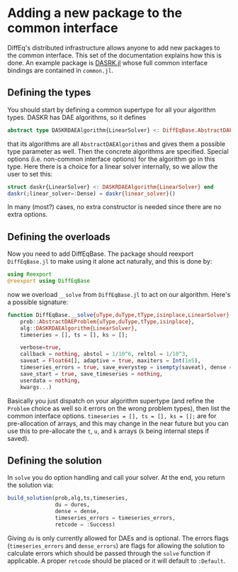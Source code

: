 # Adding a new package to the common interface

DiffEq's distributed infrastructure allows anyone to add new packages to the
common interface. This set of the documentation explains how this is done.
An example package is [DASRK.jl](https://github.com/JuliaDiffEq/DASKR.jl/blob/master/src/common.jl)
whose full common interface bindings are contained in `common.jl`.

## Defining the types

You should start by defining a common supertype for all your algorithm types.
DASKR has DAE algorithms, so it defines

```julia
abstract type DASKRDAEAlgorithm{LinearSolver} <: DiffEqBase.AbstractDAEAlgorithm end
```

that its algorithms are all `AbstractDAEAlgorithm`s and gives them a possible
type parameter as well. Then the concrete algorithms are specified. Special
options (i.e. non-common interface options) for the algorithm go in this type.
Here there is a choice for a linear solver internally, so we allow the user
to set this:

```julia
struct daskr{LinearSolver} <: DASKRDAEAlgorithm{LinearSolver} end
daskr(;linear_solver=:Dense) = daskr{linear_solver}()
```

In many (most?) cases, no extra constructor is needed since there are no
extra options.

## Defining the overloads

Now you need to add DiffEqBase. The package should reexport `DiffEqBase.jl` to
make using it alone act naturally, and this is done by:

```julia
using Reexport
@reexport using DiffEqBase
```

now we overload `__solve` from `DiffEqBase.jl` to act on our algorithm. Here's a
possible signature:

```julia
function DiffEqBase.__solve{uType,duType,tType,isinplace,LinearSolver}(
    prob::AbstractDAEProblem{uType,duType,tType,isinplace},
    alg::DASKRDAEAlgorithm{LinearSolver},
    timeseries = [], ts = [], ks = [];

    verbose=true,
    callback = nothing, abstol = 1/10^6, reltol = 1/10^3,
    saveat = Float64[], adaptive = true, maxiters = Int(1e5),
    timeseries_errors = true, save_everystep = isempty(saveat), dense = save_everystep,
    save_start = true, save_timeseries = nothing,
    userdata = nothing,
    kwargs...)
```

Basically you just dispatch on your algorithm supertype (and refine the `Problem`
choice as well so it errors on the wrong problem types), then list the common
interface options. `timeseries = [], ts = [], ks = [];` are for pre-allocation
of arrays, and this may change in the near future but you can use this to pre-allocate
the `t`, `u`, and `k` arrays (`k` being internal steps if saved).

## Defining the solution

In `solve` you do option handling and call your solver. At the end, you return
the solution via:

```julia
build_solution(prob,alg,ts,timeseries,
               du = dures,
               dense = dense,
               timeseries_errors = timeseries_errors,
               retcode = :Success)
```

Giving `du` is only currently allowed for DAEs and is optional. The errors
flags (`timeseries_errors` and `dense_errors`) are flags for allowing the solution
to calculate errors which should be passed through the `solve` function if
applicable. A proper `retcode` should be placed or it will default to `:Default`.
